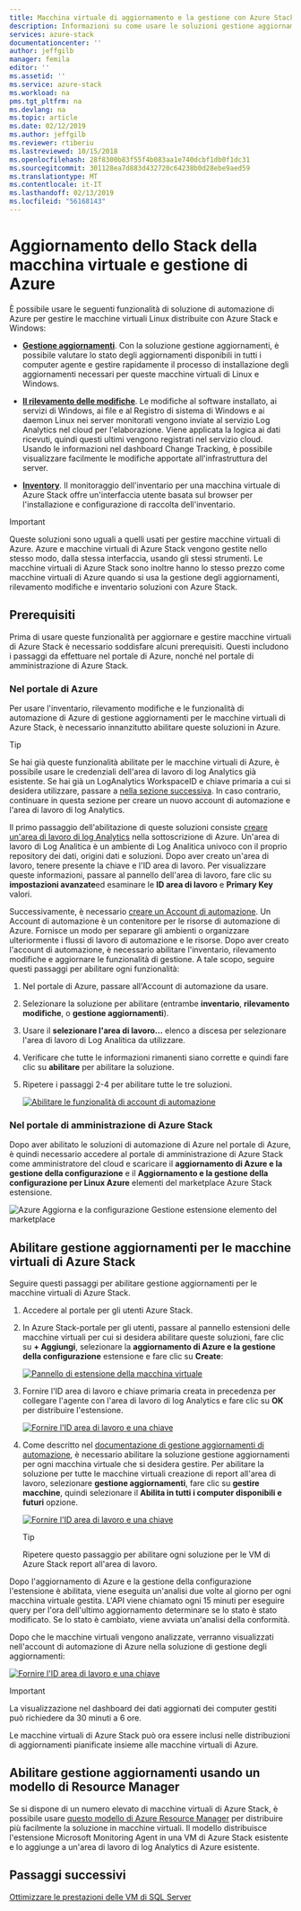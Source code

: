```yaml
---
title: Macchina virtuale di aggiornamento e la gestione con Azure Stack | Microsoft Docs
description: Informazioni su come usare le soluzioni gestione aggiornamenti, rilevamento modifiche e inventario in automazione di Azure per gestire le macchine virtuali Linux distribuite in Azure Stack e Windows.
services: azure-stack
documentationcenter: ''
author: jeffgilb
manager: femila
editor: ''
ms.assetid: ''
ms.service: azure-stack
ms.workload: na
pms.tgt_pltfrm: na
ms.devlang: na
ms.topic: article
ms.date: 02/12/2019
ms.author: jeffgilb
ms.reviewer: rtiberiu
ms.lastreviewed: 10/15/2018
ms.openlocfilehash: 28f8300b83f55f4b083aa1e740dcbf1db0f1dc31
ms.sourcegitcommit: 301128ea7d883d432720c64238b0d28ebe9aed59
ms.translationtype: MT
ms.contentlocale: it-IT
ms.lasthandoff: 02/13/2019
ms.locfileid: "56168143"
---
```

# <a name="azure-stack-vm-update-and-management"></a>Aggiornamento dello Stack della macchina virtuale e gestione di Azure
È possibile usare le seguenti funzionalità di soluzione di automazione di Azure per gestire le macchine virtuali Linux distribuite con Azure Stack e Windows:

- **[Gestione aggiornamenti](https://docs.microsoft.com/azure/automation/automation-update-management)**. Con la soluzione gestione aggiornamenti, è possibile valutare lo stato degli aggiornamenti disponibili in tutti i computer agente e gestire rapidamente il processo di installazione degli aggiornamenti necessari per queste macchine virtuali di Linux e Windows.

- **[Il rilevamento delle modifiche](https://docs.microsoft.com/azure/automation/automation-change-tracking)**. Le modifiche al software installato, ai servizi di Windows, ai file e al Registro di sistema di Windows e ai daemon Linux nei server monitorati vengono inviate al servizio Log Analytics nel cloud per l'elaborazione. Viene applicata la logica ai dati ricevuti, quindi questi ultimi vengono registrati nel servizio cloud. Usando le informazioni nel dashboard Change Tracking, è possibile visualizzare facilmente le modifiche apportate all'infrastruttura del server.

- **[Inventory](https://docs.microsoft.com/azure/automation/automation-vm-inventory)**. Il monitoraggio dell'inventario per una macchina virtuale di Azure Stack offre un'interfaccia utente basata sul browser per l'installazione e configurazione di raccolta dell'inventario. 

> [!IMPORTANT]
> Queste soluzioni sono uguali a quelli usati per gestire macchine virtuali di Azure. Azure e macchine virtuali di Azure Stack vengono gestite nello stesso modo, dalla stessa interfaccia, usando gli stessi strumenti. Le macchine virtuali di Azure Stack sono inoltre hanno lo stesso prezzo come macchine virtuali di Azure quando si usa la gestione degli aggiornamenti, rilevamento modifiche e inventario soluzioni con Azure Stack.

## <a name="prerequisites"></a>Prerequisiti
Prima di usare queste funzionalità per aggiornare e gestire macchine virtuali di Azure Stack è necessario soddisfare alcuni prerequisiti. Questi includono i passaggi da effettuare nel portale di Azure, nonché nel portale di amministrazione di Azure Stack.

### <a name="in-the-azure-portal"></a>Nel portale di Azure
Per usare l'inventario, rilevamento modifiche e le funzionalità di automazione di Azure di gestione aggiornamenti per le macchine virtuali di Azure Stack, è necessario innanzitutto abilitare queste soluzioni in Azure.

> [!TIP]
> Se hai già queste funzionalità abilitate per le macchine virtuali di Azure, è possibile usare le credenziali dell'area di lavoro di log Analytics già esistente. Se hai già un LogAnalytics WorkspaceID e chiave primaria a cui si desidera utilizzare, passare a [nella sezione successiva](./vm-update-management.md#in-the-azure-stack-administration-portal). In caso contrario, continuare in questa sezione per creare un nuovo account di automazione e l'area di lavoro di log Analytics.

Il primo passaggio dell'abilitazione di queste soluzioni consiste [creare un'area di lavoro di log Analytics](https://docs.microsoft.com/azure/log-analytics/log-analytics-quick-create-workspace) nella sottoscrizione di Azure. Un'area di lavoro di Log Analitica è un ambiente di Log Analitica univoco con il proprio repository dei dati, origini dati e soluzioni. Dopo aver creato un'area di lavoro, tenere presente la chiave e l'ID area di lavoro. Per visualizzare queste informazioni, passare al pannello dell'area di lavoro, fare clic su **impostazioni avanzate**ed esaminare le **ID area di lavoro** e **Primary Key** valori. 

Successivamente, è necessario [creare un Account di automazione](https://docs.microsoft.com/azure/automation/automation-create-standalone-account). Un Account di automazione è un contenitore per le risorse di automazione di Azure. Fornisce un modo per separare gli ambienti o organizzare ulteriormente i flussi di lavoro di automazione e le risorse. Dopo aver creato l'account di automazione, è necessario abilitare l'inventario, rilevamento modifiche e aggiornare le funzionalità di gestione. A tale scopo, seguire questi passaggi per abilitare ogni funzionalità:

1. Nel portale di Azure, passare all'Account di automazione da usare.

2. Selezionare la soluzione per abilitare (entrambe **inventario**, **rilevamento modifiche**, o **gestione aggiornamenti**).

3. Usare il **selezionare l'area di lavoro...**  elenco a discesa per selezionare l'area di lavoro di Log Analitica da utilizzare.

4. Verificare che tutte le informazioni rimanenti siano corrette e quindi fare clic su **abilitare** per abilitare la soluzione.

5. Ripetere i passaggi 2-4 per abilitare tutte le tre soluzioni. 

   [![](media/vm-update-management/1-sm.PNG "Abilitare le funzionalità di account di automazione")](media/vm-update-management/1-lg.PNG#lightbox)

### <a name="in-the-azure-stack-administration-portal"></a>Nel portale di amministrazione di Azure Stack
Dopo aver abilitato le soluzioni di automazione di Azure nel portale di Azure, è quindi necessario accedere al portale di amministrazione di Azure Stack come amministratore del cloud e scaricare il **aggiornamento di Azure e la gestione della configurazione** e il  **Aggiornamento e la gestione della configurazione per Linux Azure** elementi del marketplace Azure Stack estensione. 

   ![Azure Aggiorna e la configurazione Gestione estensione elemento del marketplace](media/vm-update-management/2.PNG) 

## <a name="enable-update-management-for-azure-stack-virtual-machines"></a>Abilitare gestione aggiornamenti per le macchine virtuali di Azure Stack
Seguire questi passaggi per abilitare gestione aggiornamenti per le macchine virtuali di Azure Stack.

1. Accedere al portale per gli utenti Azure Stack.

2. In Azure Stack-portale per gli utenti, passare al pannello estensioni delle macchine virtuali per cui si desidera abilitare queste soluzioni, fare clic su **+ Aggiungi**, selezionare la **aggiornamento di Azure e la gestione della configurazione** estensione e fare clic su **Create**:

   [![](media/vm-update-management/3-sm.PNG "Pannello di estensione della macchina virtuale")](media/vm-update-management/3-lg.PNG#lightbox)

3. Fornire l'ID area di lavoro e chiave primaria creata in precedenza per collegare l'agente con l'area di lavoro di log Analytics e fare clic su **OK** per distribuire l'estensione.

   [![](media/vm-update-management/4-sm.PNG "Fornire l'ID area di lavoro e una chiave")](media/vm-update-management/4-lg.PNG#lightbox) 

4. Come descritto nel [documentazione di gestione aggiornamenti di automazione](https://docs.microsoft.com/azure/automation/automation-update-management), è necessario abilitare la soluzione gestione aggiornamenti per ogni macchina virtuale che si desidera gestire. Per abilitare la soluzione per tutte le macchine virtuali creazione di report all'area di lavoro, selezionare **gestione aggiornamenti**, fare clic su **gestire macchine**, quindi selezionare il **Abilita in tutti i computer disponibili e futuri** opzione.

   [![](media/vm-update-management/5-sm.PNG "Fornire l'ID area di lavoro e una chiave")](media/vm-update-management/5-lg.PNG#lightbox) 

   > [!TIP]
   > Ripetere questo passaggio per abilitare ogni soluzione per le VM di Azure Stack report all'area di lavoro. 
  
Dopo l'aggiornamento di Azure e la gestione della configurazione l'estensione è abilitata, viene eseguita un'analisi due volte al giorno per ogni macchina virtuale gestita. L'API viene chiamato ogni 15 minuti per eseguire query per l'ora dell'ultimo aggiornamento determinare se lo stato è stato modificato. Se lo stato è cambiato, viene avviata un'analisi della conformità.

Dopo che le macchine virtuali vengono analizzate, verranno visualizzati nell'account di automazione di Azure nella soluzione di gestione degli aggiornamenti: 

   [![](media/vm-update-management/6-sm.PNG "Fornire l'ID area di lavoro e una chiave")](media/vm-update-management/6-lg.PNG#lightbox) 

> [!IMPORTANT]
> La visualizzazione nel dashboard dei dati aggiornati dei computer gestiti può richiedere da 30 minuti a 6 ore.

Le macchine virtuali di Azure Stack può ora essere inclusi nelle distribuzioni di aggiornamenti pianificate insieme alle macchine virtuali di Azure.

## <a name="enable-update-management-using-a-resource-manager-template"></a>Abilitare gestione aggiornamenti usando un modello di Resource Manager
Se si dispone di un numero elevato di macchine virtuali di Azure Stack, è possibile usare [questo modello di Azure Resource Manager](https://github.com/Azure/AzureStack-QuickStart-Templates/tree/master/MicrosoftMonitoringAgent-ext-win) per distribuire più facilmente la soluzione in macchine virtuali. Il modello distribuisce l'estensione Microsoft Monitoring Agent in una VM di Azure Stack esistente e lo aggiunge a un'area di lavoro di log Analytics di Azure esistente.
 
## <a name="next-steps"></a>Passaggi successivi
[Ottimizzare le prestazioni delle VM di SQL Server](azure-stack-sql-server-vm-considerations.md)
